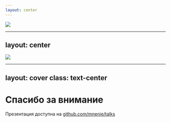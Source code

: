 ```yaml
---
layout: center
---
```


<img src="/congrats.gif" w-90 />

---
layout: center
---

<img src="/alien-future.png" w-140 />

---
layout: cover
class: text-center
---

<h1 text="5xl!">Спасибо за внимание</h1>

<div op80 text-4>

Презентация доступна на <ri-github-fill /> [github.com/mnenie/talks](https://github.com/mnenie/talks)
</div>